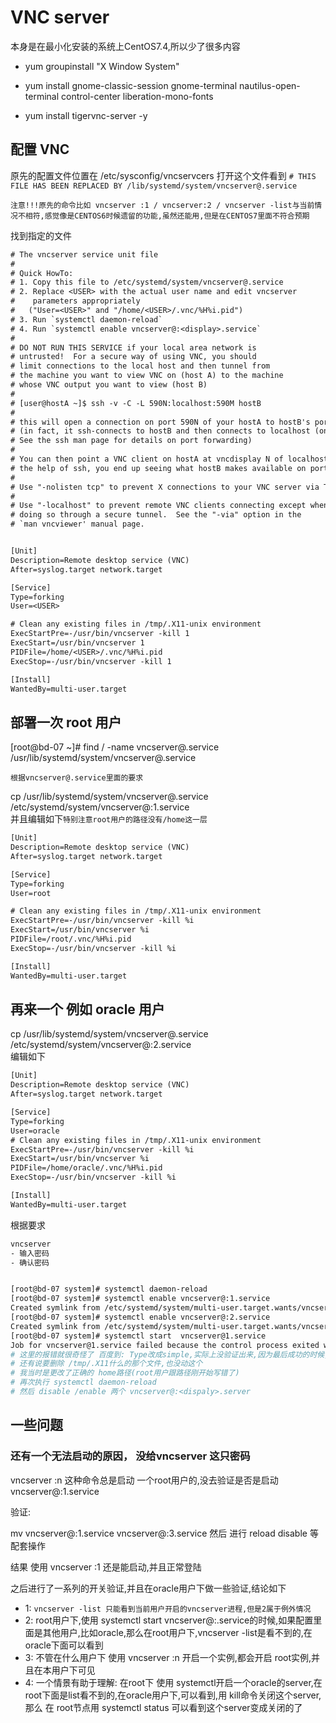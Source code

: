 # VNC server

本身是在最小化安装的系统上CentOS7.4,所以少了很多内容

- yum groupinstall "X Window System"

- yum install gnome-classic-session gnome-terminal nautilus-open-terminal control-center liberation-mono-fonts

- yum install tigervnc-server -y

## 配置 VNC

原先的配置文件位置在 /etc/sysconfig/vncservcers
打开这个文件看到
`# THIS FILE HAS BEEN REPLACED BY /lib/systemd/system/vncserver@.service`

`注意!!!原先的命令比如 vncserver :1 / vncserver:2 / vncserver -list与当前情况不相符,感觉像是CENTOS6时候遗留的功能,虽然还能用,但是在CENTOS7里面不符合预期`

找到指定的文件
```txt
# The vncserver service unit file
#
# Quick HowTo:
# 1. Copy this file to /etc/systemd/system/vncserver@.service
# 2. Replace <USER> with the actual user name and edit vncserver
#    parameters appropriately
#   ("User=<USER>" and "/home/<USER>/.vnc/%H%i.pid")
# 3. Run `systemctl daemon-reload`
# 4. Run `systemctl enable vncserver@:<display>.service`
#
# DO NOT RUN THIS SERVICE if your local area network is
# untrusted!  For a secure way of using VNC, you should
# limit connections to the local host and then tunnel from
# the machine you want to view VNC on (host A) to the machine
# whose VNC output you want to view (host B)
#
# [user@hostA ~]$ ssh -v -C -L 590N:localhost:590M hostB
#
# this will open a connection on port 590N of your hostA to hostB's port 590M
# (in fact, it ssh-connects to hostB and then connects to localhost (on hostB).
# See the ssh man page for details on port forwarding)
#
# You can then point a VNC client on hostA at vncdisplay N of localhost and with
# the help of ssh, you end up seeing what hostB makes available on port 590M
#
# Use "-nolisten tcp" to prevent X connections to your VNC server via TCP.
#
# Use "-localhost" to prevent remote VNC clients connecting except when
# doing so through a secure tunnel.  See the "-via" option in the
# `man vncviewer' manual page.


[Unit]
Description=Remote desktop service (VNC)
After=syslog.target network.target

[Service]
Type=forking
User=<USER>

# Clean any existing files in /tmp/.X11-unix environment
ExecStartPre=-/usr/bin/vncserver -kill 1
ExecStart=/usr/bin/vncserver 1
PIDFile=/home/<USER>/.vnc/%H%i.pid
ExecStop=-/usr/bin/vncserver -kill 1

[Install]
WantedBy=multi-user.target
```

## 部署一次 root 用户

[root@bd-07 ~]# find / -name vncserver@.service
/usr/lib/systemd/system/vncserver@.service

`根据vncserver@.service里面的要求`

cp /usr/lib/systemd/system/vncserver@.service /etc/systemd/system/vncserver@:1.service \
并且编辑如下`特别注意root用户的路径没有/home这一层`

```txt
[Unit]
Description=Remote desktop service (VNC)
After=syslog.target network.target

[Service]
Type=forking
User=root

# Clean any existing files in /tmp/.X11-unix environment
ExecStartPre=-/usr/bin/vncserver -kill %i
ExecStart=/usr/bin/vncserver %i
PIDFile=/root/.vnc/%H%i.pid
ExecStop=-/usr/bin/vncserver -kill %i

[Install]
WantedBy=multi-user.target
```

## 再来一个 例如 oracle 用户

cp /usr/lib/systemd/system/vncserver@.service /etc/systemd/system/vncserver@:2.service \
编辑如下
```txt
[Unit]
Description=Remote desktop service (VNC)
After=syslog.target network.target

[Service]
Type=forking
User=oracle
# Clean any existing files in /tmp/.X11-unix environment
ExecStartPre=-/usr/bin/vncserver -kill %i
ExecStart=/usr/bin/vncserver %i
PIDFile=/home/oracle/.vnc/%H%i.pid
ExecStop=-/usr/bin/vncserver -kill %i

[Install]
WantedBy=multi-user.target
```

根据要求 

```bash
vncserver
- 输入密码
- 确认密码


[root@bd-07 system]# systemctl daemon-reload
[root@bd-07 system]# systemctl enable vncserver@:1.service
Created symlink from /etc/systemd/system/multi-user.target.wants/vncserver@:1.service to /etc/systemd/system/vncserver@:1.service.
[root@bd-07 system]# systemctl enable vncserver@:2.service
Created symlink from /etc/systemd/system/multi-user.target.wants/vncserver@:2.service to /etc/systemd/system/vncserver@:2.service.
[root@bd-07 system]# systemctl start  vncserver@1.service
Job for vncserver@1.service failed because the control process exited with error code. See "systemctl status vncserver@1.service" and "journalctl -xe" for details.
# 这里的报错就很奇怪了 百度到: Type改成simple,实际上没验证出来,因为最后成功的时候,root用户使用的simple,oracle用户使用的 forking
# 还有说要删除 /tmp/.X11什么的那个文件,也没动这个
# 我当时是更改了正确的 home路径(root用户跟路径刚开始写错了)
# 再次执行 systemctl daemon-reload
# 然后 disable /enable 两个 vncserver@:<dispaly>.server
```

## 一些问题

### 还有一个无法启动的原因， 没给vncserver 这只密码

vncserver :n 这种命令总是启动 一个root用户的,没去验证是否是启动 vncserver@:1.service

验证:

mv vncserver@:1.service vncserver@:3.service
然后 进行 reload disable 等配套操作 

结果 使用 vncserver :1 还是能启动,并且正常登陆

之后进行了一系列的开关验证,并且在oracle用户下做一些验证,结论如下

- 1: `vncserver -list 只能看到当前用户开启的vncserver进程,但是2属于例外情况`
- 2: root用户下,使用 systemctl start vncserver@:<display>.service的时候,如果配置里面是其他用户,比如oracle,那么在root用户下,vncserver -list是看不到的,在oracle下面可以看到
- 3: 不管在什么用户下 使用 vncserver :n 开启一个实例,都会开启 root实例,并且在本用户下可见
- 4: 一个情景有助于理解: 在root下 使用 systemctl开启一个oracle的server,在root下面是list看不到的,在oracle用户下,可以看到,用 kill命令关闭这个server,那么 在 root节点用 systemctl status 可以看到这个server变成关闭的了